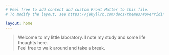 ```yaml
---
# Feel free to add content and custom Front Matter to this file.
# To modify the layout, see https://jekyllrb.com/docs/themes/#overriding-theme-defaults

layout: home
---
```


> Welcome to my little laboratory. I note my study and some life thoughts here.\
Feel free to walk around and take a break.
